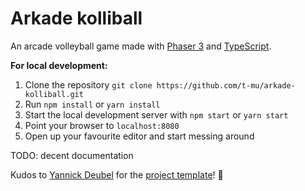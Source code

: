 # Arkade kolliball 
An arcade volleyball game made with [Phaser 3](https://phaser.io/phaser3) and [TypeScript](https://www.typescriptlang.org/).

<b>For local development:</b>
1. Clone the repository `git clone https://github.com/t-mu/arkade-kolliball.git`
2. Run `npm install` or `yarn install`
3. Start the local development server with `npm start` or `yarn start`
4. Point your browser to `localhost:8080`
5. Open up your favourite editor and start messing around

TODO: decent documentation

Kudos to [Yannick Deubel](https://github.com/yandeu) for the [project template](https://github.com/yandeu/phaser-project-template)! :clap: